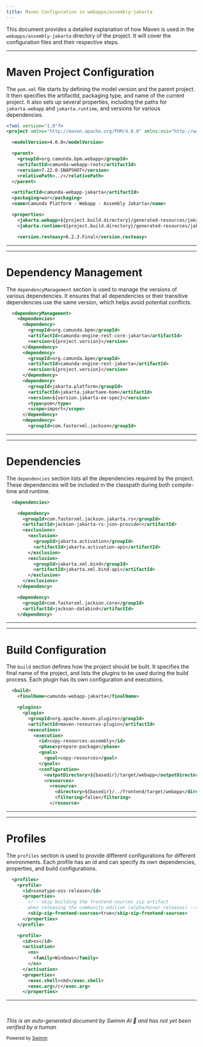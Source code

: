 ```yaml
---
title: Maven Configuration in webapps/assembly-jakarta
---
```

This document provides a detailed explanation of how Maven is used in the `webapps/assembly-jakarta` directory of the project. It will cover the configuration files and their respective steps.

<SwmSnippet path="/webapps/assembly-jakarta/pom.xml" line="1">

---

# Maven Project Configuration

The `pom.xml` file starts by defining the model version and the parent project. It then specifies the artifactId, packaging type, and name of the current project. It also sets up several properties, including the paths for `jakarta.webapp` and `jakarta.runtime`, and versions for various dependencies.

```xml
<?xml version="1.0"?>
<project xmlns="http://maven.apache.org/POM/4.0.0" xmlns:xsi="http://www.w3.org/2001/XMLSchema-instance" xsi:schemaLocation="http://maven.apache.org/POM/4.0.0 http://maven.apache.org/xsd/maven-4.0.0.xsd">

  <modelVersion>4.0.0</modelVersion>

  <parent>
    <groupId>org.camunda.bpm.webapp</groupId>
    <artifactId>camunda-webapp-root</artifactId>
    <version>7.22.0-SNAPSHOT</version>
    <relativePath>../</relativePath>
  </parent>

  <artifactId>camunda-webapp-jakarta</artifactId>
  <packaging>war</packaging>
  <name>Camunda Platform - Webapp - Assembly Jakarta</name>

  <properties>
    <jakarta.webapp>${project.build.directory}/generated-resources/jakarta-webapp</jakarta.webapp>
    <jakarta.runtime>${project.build.directory}/generated-resources/jakarta-runtime</jakarta.runtime>

    <version.resteasy>6.2.3.Final</version.resteasy>
```

---

</SwmSnippet>

<SwmSnippet path="/webapps/assembly-jakarta/pom.xml" line="35">

---

# Dependency Management

The `dependencyManagement` section is used to manage the versions of various dependencies. It ensures that all dependencies or their transitive dependencies use the same version, which helps avoid potential conflicts.

```xml
  <dependencyManagement>
    <dependencies>
      <dependency>
        <groupId>org.camunda.bpm</groupId>
        <artifactId>camunda-engine-rest-core-jakarta</artifactId>
        <version>${project.version}</version>
      </dependency>
      <dependency>
        <groupId>org.camunda.bpm</groupId>
        <artifactId>camunda-engine-rest-jakarta</artifactId>
        <version>${project.version}</version>
      </dependency>
      <dependency>
        <groupId>jakarta.platform</groupId>
        <artifactId>jakarta.jakartaee-bom</artifactId>
        <version>${version.jakarta-ee-spec}</version>
        <type>pom</type>
        <scope>import</scope>
      </dependency>
      <dependency>
        <groupId>com.fasterxml.jackson</groupId>
```

---

</SwmSnippet>

<SwmSnippet path="/webapps/assembly-jakarta/pom.xml" line="64">

---

# Dependencies

The `dependencies` section lists all the dependencies required by the project. These dependencies will be included in the classpath during both compile-time and runtime.

```xml
  <dependencies>

    <dependency>
      <groupId>com.fasterxml.jackson.jakarta.rs</groupId>
      <artifactId>jackson-jakarta-rs-json-provider</artifactId>
      <exclusions>
        <exclusion>
          <groupId>jakarta.activation</groupId>
          <artifactId>jakarta.activation-api</artifactId>
        </exclusion>
        <exclusion>
          <groupId>jakarta.xml.bind</groupId>
          <artifactId>jakarta.xml.bind-api</artifactId>
        </exclusion>
      </exclusions>
    </dependency>

    <dependency>
      <groupId>com.fasterxml.jackson.core</groupId>
      <artifactId>jackson-databind</artifactId>
    </dependency>
```

---

</SwmSnippet>

<SwmSnippet path="/webapps/assembly-jakarta/pom.xml" line="126">

---

# Build Configuration

The `build` section defines how the project should be built. It specifies the final name of the project, and lists the plugins to be used during the build process. Each plugin has its own configuration and executions.

```xml
  <build>
    <finalName>camunda-webapp-jakarta</finalName>

    <plugins>
      <plugin>
        <groupId>org.apache.maven.plugins</groupId>
        <artifactId>maven-resources-plugin</artifactId>
        <executions>
          <execution>
            <id>copy-resources-assembly</id>
            <phase>prepare-package</phase>
            <goals>
              <goal>copy-resources</goal>
            </goals>
            <configuration>
              <outputDirectory>${basedir}/target/webapp</outputDirectory>
              <resources>
                <resource>
                  <directory>${basedir}/../frontend/target/webapp</directory>
                  <filtering>false</filtering>
                </resource>
```

---

</SwmSnippet>

<SwmSnippet path="/webapps/assembly-jakarta/pom.xml" line="446">

---

# Profiles

The `profiles` section is used to provide different configurations for different environments. Each profile has an id and can specify its own dependencies, properties, and build configurations.

```xml
  <profiles>
    <profile>
      <id>sonatype-oss-release</id>
      <properties>
        <!-- skip building the frontend-sources zip artifact
        when releasing the community edition (alpha/minor releases) -->
        <skip-zip-frontend-sources>true</skip-zip-frontend-sources>
      </properties>
    </profile>

    <profile>
      <id>os</id>
      <activation>
        <os>
          <family>Windows</family>
        </os>
      </activation>
      <properties>
        <exec.shell>cmd</exec.shell>
        <exec.arg>/c</exec.arg>
      </properties>
```

---

</SwmSnippet>

&nbsp;

*This is an auto-generated document by Swimm AI 🌊 and has not yet been verified by a human*

<SwmMeta version="3.0.0" repo-id="Z2l0aHViJTNBJTNBQ2l0aS1jYW11bmRhJTNBJTNBZ2lsYWRuYXZvdA==" repo-name="Citi-camunda" doc-type="general-build-tool"><sup>Powered by [Swimm](/)</sup></SwmMeta>
